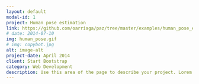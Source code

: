 ```yaml
---
layout: default
modal-id: 1
project: Human pose estimation
link: https://github.com/oarriaga/paz/tree/master/examples/human_pose_estimation_2D
# date: 2014-07-10
img: human_pose.gif
# img: copybot.jpg
alt: image-alt
project-date: April 2014
client: Start Bootstrap
category: Web Development
description: Use this area of the page to describe your project. Lorem ipsum dolor sit amet, consectetur adipisicing elit. Mollitia neque assumenda ipsam nihil, molestias magnam, recusandae quos quis inventore quisquam velit asperiores, vitae? Reprehenderit soluta, eos quod consequuntur itaque. Nam.
---
```


